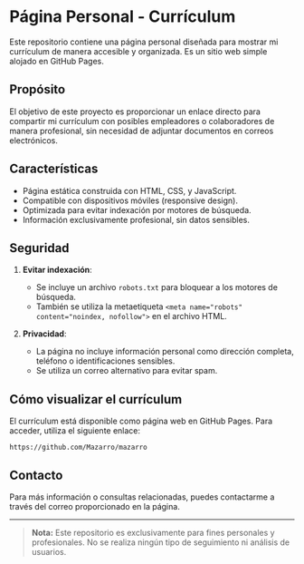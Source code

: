 # Página Personal - Currículum

Este repositorio contiene una página personal diseñada para mostrar mi currículum de manera accesible y organizada. Es un sitio web simple alojado en GitHub Pages.

## Propósito
El objetivo de este proyecto es proporcionar un enlace directo para compartir mi currículum con posibles empleadores o colaboradores de manera profesional, sin necesidad de adjuntar documentos en correos electrónicos.

## Características
- Página estática construida con HTML, CSS, y JavaScript.
- Compatible con dispositivos móviles (responsive design).
- Optimizada para evitar indexación por motores de búsqueda.
- Información exclusivamente profesional, sin datos sensibles.

## Seguridad
1. **Evitar indexación**:
   - Se incluye un archivo `robots.txt` para bloquear a los motores de búsqueda.
   - También se utiliza la metaetiqueta `<meta name="robots" content="noindex, nofollow">` en el archivo HTML.

2. **Privacidad**:
   - La página no incluye información personal como dirección completa, teléfono o identificaciones sensibles.
   - Se utiliza un correo alternativo para evitar spam.

## Cómo visualizar el currículum
El currículum está disponible como página web en GitHub Pages. Para acceder, utiliza el siguiente enlace:

```
https://github.com/Mazarro/mazarro
```

## Contacto
Para más información o consultas relacionadas, puedes contactarme a través del correo proporcionado en la página.

---

> **Nota:** Este repositorio es exclusivamente para fines personales y profesionales. No se realiza ningún tipo de seguimiento ni análisis de usuarios.
